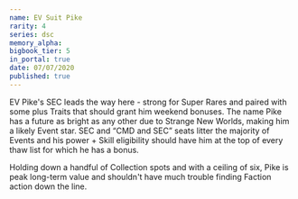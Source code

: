 ```yaml
---
name: EV Suit Pike
rarity: 4
series: dsc
memory_alpha:
bigbook_tier: 5
in_portal: true
date: 07/07/2020
published: true
---
```


EV Pike's SEC leads the way here - strong for Super Rares and paired with some plus Traits that should grant him weekend bonuses. The name Pike has a future as bright as any other due to Strange New Worlds, making him a likely Event star. SEC and “CMD and SEC” seats litter the majority of Events and his power + Skill eligibility should have him at the top of every thaw list for which he has a bonus.

Holding down a handful of Collection spots and with a ceiling of six, Pike is peak long-term value and shouldn't have much trouble finding Faction action down the line.
